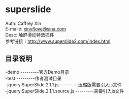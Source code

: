 # superslide
Auth: Caffrey Xin<br>
E-maile: xinyflove@sina.com<br>
Desc: 触屏滑动特效插件<br>
参考链接：http://www.superslide2.com/index.html

## 目录说明
-demo     			   		           ---------官方Demo目录<br>
-test     			   		           ---------作者测试目录<br>
-jquery.SuperSlide.2.1.1.js    		   ---------压缩版需要引入js文件<br>
-jquery.SuperSlide.2.1.1.source.js     ---------需要引入js文件<br>